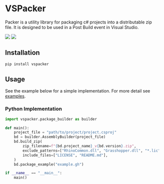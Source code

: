 # VSPacker

Packer is a utility library for packaging c# projects into a distributable zip file. It is designed to be used in a Post Build event in Visual Studio.

![](https://img.shields.io/pypi/v/vspacker)
![](https://img.shields.io/pypi/pyversions/vspacker
)


## Installation
```bash
pip install vspacker
```

## Usage

See the example below for a simple implementation. For more detail see [examples](./example/).

### Python Implementation

```python
import vspacker.package_builder as builder

def main():
    project_file = "path/to/project/project.csproj"
    bd = builder.AssemblyBuilder(project_file)
    bd.build_zip(
        zip_filename=f"{bd.project_name}_v{bd.version}.zip",
        exclude_patterns=["RhinoCommon.dll", "Grasshopper.dll", "*.lic"],
        include_files=["LICENSE", "README.md"],
    )
    bd.package_example("example.gh")

if __name__ == "__main__":
    main()
```
